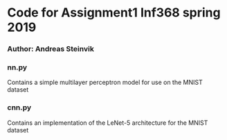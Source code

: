 # Code for Assignment1 Inf368 spring 2019

### Author: Andreas Steinvik

### nn.py
Contains a simple multilayer perceptron model for use on the MNIST dataset

### cnn.py
Contains an implementation of the LeNet-5 architecture for the MNIST dataset
